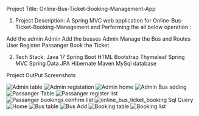 Project Title:
Online-Bus-Ticket-Booking-Management-App



1. Project Description:
A Spring MVC web application for Online-Bus-Ticket-Booking-Management and Performing the all below operation :

Add the admin
Admin Add the busses
Admin Manage the Bus and Routes
User Register
Passanger Book the Ticket


2. Tech Stack:
Java 17
Spring Boot
HTML
Bootstrap
Thymeleaf
Spring MVC
Spring Data JPA
Hibernate
Maven
MySql database

Project OutPut Screenshots

![Admin table](https://github.com/user-attachments/assets/aef0817a-9da7-4815-aec7-31e690336dea)
![Admin registation](https://github.com/user-attachments/assets/9b3c4cfb-0e10-4f3a-8fb8-393c24f8b14c)
![Admin home](https://github.com/user-attachments/assets/010f5383-6bfd-49bc-9641-194acaeaec49)
![Admin Bus adding](https://github.com/user-attachments/assets/8cb9348a-3940-4e0b-81b1-01e118690df4)
![Passanger Table](https://github.com/user-attachments/assets/47adb44a-91da-4790-aeb5-febf4a15d923)
![Passanger register list](https://github.com/user-attachments/assets/081a5525-7c39-4119-abb4-60dd54318b93)
![Passanger bookings confirm list](https://github.com/user-attachments/assets/37956b26-d0fe-4b9d-b317-ddb8aa5aee83)
![online_bus_ticket_booking Sql Query](https://github.com/user-attachments/assets/33d16028-d237-49c0-b621-7cc12f9a42d8)
![Home](https://github.com/user-attachments/assets/04677ab6-e362-4596-9240-a4dba7f2b1a0)
![Bus table](https://github.com/user-attachments/assets/4f6ce7f0-bb09-4dea-8992-f002800d8ee4)
![Bus Add](https://github.com/user-attachments/assets/3e246ca2-fc05-4973-abb6-25d3384af87c)
![Booking table](https://github.com/user-attachments/assets/7822118a-0326-4a11-aad3-1afce7a07f98)
![Booking list](https://github.com/user-attachments/assets/a0df254b-29af-4753-ac20-b82974785031)
